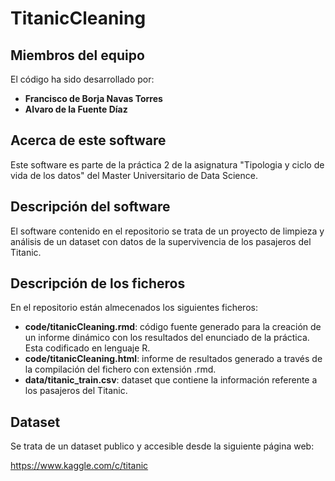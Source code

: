 # TitanicCleaning

## Miembros del equipo
El código ha sido desarrollado por:
* **Francisco de Borja Navas Torres**
* **Alvaro de la Fuente Díaz**

## Acerca de este software
Este software es parte de la práctica 2 de la asignatura "Tipologia y ciclo de vida de los datos" del Master Universitario de Data Science.

## Descripción del software
El software contenido en el repositorio se trata de un proyecto de limpieza y análisis de un dataset con datos de la supervivencia de los pasajeros del Titanic.

## Descripción de los ficheros
En el repositorio están almecenados los siguientes ficheros:
* **code/titanicCleaning.rmd**: código fuente generado para la creación de un informe dinámico con los resultados del enunciado de la práctica. Esta codificado en lenguaje R.
* **code/titanicCleaning.html**: informe de resultados generado a través de la compilación del fichero con extensión .rmd.
* **data/titanic_train.csv**: dataset que contiene la información referente a los pasajeros del Titanic.

## Dataset
Se trata de un dataset publico y accesible desde la siguiente página web:

https://www.kaggle.com/c/titanic

